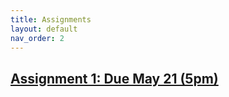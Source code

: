 ```yaml
---
title: Assignments
layout: default
nav_order: 2
---
```


## [Assignment 1: Due May 21 (5pm)](assignment2.md)
